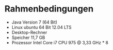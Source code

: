 # Rahmenbedingungen

* Java Version 7 (64 Bit)
* Linux ubuntu 64 Bit 12.04 LTS
* Desktop-Rechner
* Speicher 11,7 GB
* Prozessor Intel Core i7 CPU 975 @ 3,33 GHz * 8